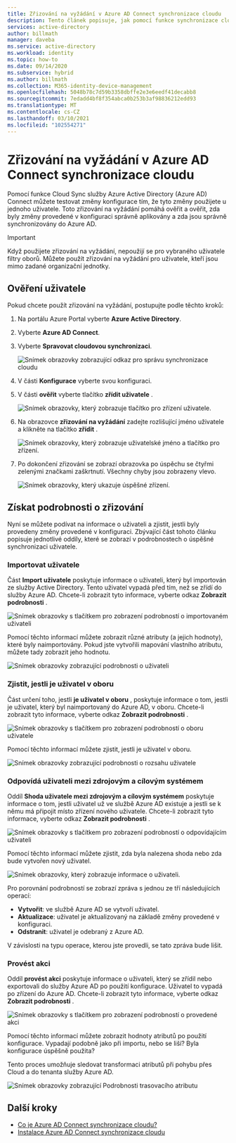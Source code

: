 ```yaml
---
title: Zřizování na vyžádání v Azure AD Connect synchronizace cloudu
description: Tento článek popisuje, jak pomocí funkce synchronizace cloudu Azure AD Connect otestovat změny konfigurace.
services: active-directory
author: billmath
manager: daveba
ms.service: active-directory
ms.workload: identity
ms.topic: how-to
ms.date: 09/14/2020
ms.subservice: hybrid
ms.author: billmath
ms.collection: M365-identity-device-management
ms.openlocfilehash: 5048b78c7d59b3358dbffe2e3e6eedf41decabb8
ms.sourcegitcommit: 7edadd4bf8f354abca0b253b3af98836212edd93
ms.translationtype: MT
ms.contentlocale: cs-CZ
ms.lasthandoff: 03/10/2021
ms.locfileid: "102554271"
---
```

# <a name="on-demand-provisioning-in-azure-ad-connect-cloud-sync"></a>Zřizování na vyžádání v Azure AD Connect synchronizace cloudu

Pomocí funkce Cloud Sync služby Azure Active Directory (Azure AD) Connect můžete testovat změny konfigurace tím, že tyto změny použijete u jednoho uživatele. Toto zřizování na vyžádání pomáhá ověřit a ověřit, zda byly změny provedené v konfiguraci správně aplikovány a zda jsou správně synchronizovány do Azure AD.  

> [!IMPORTANT] 
> Když použijete zřizování na vyžádání, nepoužijí se pro vybraného uživatele filtry oborů. Můžete použít zřizování na vyžádání pro uživatele, kteří jsou mimo zadané organizační jednotky.

## <a name="validate-a-user"></a>Ověření uživatele
Pokud chcete použít zřizování na vyžádání, postupujte podle těchto kroků:

1.  Na portálu Azure Portal vyberte **Azure Active Directory**.
2.  Vyberte **Azure AD Connect**.
3.  Vyberte **Spravovat cloudovou synchronizaci**.

    ![Snímek obrazovky zobrazující odkaz pro správu synchronizace cloudu](media/how-to-install/install-6.png)
4. V části **Konfigurace** vyberte svou konfiguraci.
5. V části **ověřit** vyberte tlačítko **zřídit uživatele** . 

   ![Snímek obrazovky, který zobrazuje tlačítko pro zřízení uživatele.](media/how-to-on-demand-provision/on-demand-2.png)

6. Na obrazovce **zřizování na vyžádání** zadejte rozlišující jméno uživatele a klikněte na tlačítko **zřídit** .  
 
   ![Snímek obrazovky, který zobrazuje uživatelské jméno a tlačítko pro zřízení.](media/how-to-on-demand-provision/on-demand-3.png)
7. Po dokončení zřizování se zobrazí obrazovka po úspěchu se čtyřmi zelenými značkami zaškrtnutí. Všechny chyby jsou zobrazeny vlevo.

   ![Snímek obrazovky, který ukazuje úspěšné zřízení.](media/how-to-on-demand-provision/on-demand-4.png)

## <a name="get-details-about-provisioning"></a>Získat podrobnosti o zřizování
Nyní se můžete podívat na informace o uživateli a zjistit, jestli byly provedeny změny provedené v konfiguraci. Zbývající část tohoto článku popisuje jednotlivé oddíly, které se zobrazí v podrobnostech o úspěšné synchronizaci uživatele.

### <a name="import-user"></a>Importovat uživatele
Část **Import uživatele** poskytuje informace o uživateli, který byl importován ze služby Active Directory. Tento uživatel vypadá před tím, než se zřídí do služby Azure AD. Chcete-li zobrazit tyto informace, vyberte odkaz **Zobrazit podrobnosti** .

![Snímek obrazovky s tlačítkem pro zobrazení podrobností o importovaném uživateli](media/how-to-on-demand-provision/on-demand-5.png)

Pomocí těchto informací můžete zobrazit různé atributy (a jejich hodnoty), které byly naimportovány. Pokud jste vytvořili mapování vlastního atributu, můžete tady zobrazit jeho hodnotu.

![Snímek obrazovky zobrazující podrobnosti o uživateli](media/how-to-on-demand-provision/on-demand-6.png)

### <a name="determine-if-user-is-in-scope"></a>Zjistit, jestli je uživatel v oboru
Část určení toho, jestli **je uživatel v oboru** , poskytuje informace o tom, jestli je uživatel, který byl naimportovaný do Azure AD, v oboru. Chcete-li zobrazit tyto informace, vyberte odkaz **Zobrazit podrobnosti** .

![Snímek obrazovky s tlačítkem pro zobrazení podrobností o oboru uživatele](media/how-to-on-demand-provision/on-demand-7.png)

Pomocí těchto informací můžete zjistit, jestli je uživatel v oboru.

![Snímek obrazovky zobrazující podrobnosti o rozsahu uživatele](media/how-to-on-demand-provision/on-demand-10a.png)

### <a name="match-user-between-source-and-target-system"></a>Odpovídá uživateli mezi zdrojovým a cílovým systémem
Oddíl **Shoda uživatele mezi zdrojovým a cílovým systémem** poskytuje informace o tom, jestli uživatel už ve službě Azure AD existuje a jestli se k němu má připojit místo zřízení nového uživatele. Chcete-li zobrazit tyto informace, vyberte odkaz **Zobrazit podrobnosti** .

![Snímek obrazovky s tlačítkem pro zobrazení podrobností o odpovídajícím uživateli](media/how-to-on-demand-provision/on-demand-8.png)

Pomocí těchto informací můžete zjistit, zda byla nalezena shoda nebo zda bude vytvořen nový uživatel.

![Snímek obrazovky, který zobrazuje informace o uživateli.](media/how-to-on-demand-provision/on-demand-11.png)

Pro porovnání podrobností se zobrazí zpráva s jednou ze tří následujících operací:
- **Vytvořit**: ve službě Azure AD se vytvoří uživatel.
- **Aktualizace**: uživatel je aktualizovaný na základě změny provedené v konfiguraci.
- **Odstranit**: uživatel je odebraný z Azure AD.

V závislosti na typu operace, kterou jste provedli, se tato zpráva bude lišit.

### <a name="perform-action"></a>Provést akci
Oddíl **provést akci** poskytuje informace o uživateli, který se zřídil nebo exportovali do služby Azure AD po použití konfigurace. Uživatel to vypadá po zřízení do Azure AD. Chcete-li zobrazit tyto informace, vyberte odkaz **Zobrazit podrobnosti** .

![Snímek obrazovky s tlačítkem pro zobrazení podrobností o provedené akci](media/how-to-on-demand-provision/on-demand-9.png)

Pomocí těchto informací můžete zobrazit hodnoty atributů po použití konfigurace. Vypadají podobně jako při importu, nebo se liší? Byla konfigurace úspěšně použita?  

Tento proces umožňuje sledovat transformaci atributů při pohybu přes Cloud a do tenanta služby Azure AD.

![Snímek obrazovky zobrazující Podrobnosti trasovacího atributu](media/how-to-on-demand-provision/on-demand-12.png)

## <a name="next-steps"></a>Další kroky 

- [Co je Azure AD Connect synchronizace cloudu?](what-is-cloud-sync.md)
- [Instalace Azure AD Connect synchronizace cloudu](how-to-install.md)
 